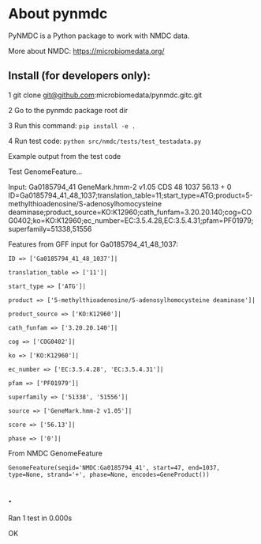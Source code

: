 # About pynmdc

PyNMDC is a Python package to work with NMDC data.

More about NMDC: https://microbiomedata.org/

## Install (for developers only):
1 git clone git@github.com:microbiomedata/pynmdc.gitc.git

2 Go to the pynmdc package root dir

3 Run this command: `pip install -e .`

4 Run test code: `python src/nmdc/tests/test_testadata.py`


Example output from the test code

Test GenomeFeature...

Input:
	Ga0185794_41	GeneMark.hmm-2 v1.05	CDS	48	1037	56.13	+	0	ID=Ga0185794_41_48_1037;translation_table=11;start_type=ATG;product=5-methylthioadenosine/S-adenosylhomocysteine deaminase;product_source=KO:K12960;cath_funfam=3.20.20.140;cog=COG0402;ko=KO:K12960;ec_number=EC:3.5.4.28,EC:3.5.4.31;pfam=PF01979;superfamily=51338,51556

Features from GFF input for Ga0185794_41_48_1037:

	ID => ['Ga0185794_41_48_1037']|
    
	translation_table => ['11']|
    
	start_type => ['ATG']|
    
	product => ['5-methylthioadenosine/S-adenosylhomocysteine deaminase']|
    
	product_source => ['KO:K12960']|
    
	cath_funfam => ['3.20.20.140']|
    
	cog => ['COG0402']|
    
	ko => ['KO:K12960']|
    
	ec_number => ['EC:3.5.4.28', 'EC:3.5.4.31']|
    
	pfam => ['PF01979']|
    
	superfamily => ['51338', '51556']|
    
	source => ['GeneMark.hmm-2 v1.05']|
    
	score => ['56.13']|
    
	phase => ['0']|  

From NMDC GenomeFeature

	GenomeFeature(seqid='NMDC:Ga0185794_41', start=47, end=1037, type=None, strand='+', phase=None, encodes=GeneProduct())
.
----------------------------------------------------------------------
Ran 1 test in 0.000s

OK
